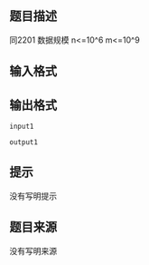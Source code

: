 


## 题目描述
同2201
数据规模 n<=10^6 m<=10^9
## 输入格式
## 输出格式

```input1```

```output1```

## 提示
没有写明提示
## 题目来源
没有写明来源



